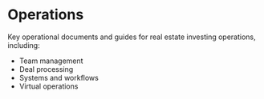 # Operations

Key operational documents and guides for real estate investing operations, including:
- Team management
- Deal processing
- Systems and workflows
- Virtual operations